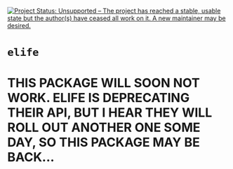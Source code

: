 [![Project Status: Unsupported – The project has reached a stable, usable state but the author(s) have ceased all work on it. A new maintainer may be desired.](http://www.repostatus.org/badges/latest/unsupported.svg)](http://www.repostatus.org/#unsupported)

# `elife`

<!-- [![Build Status](https://api.travis-ci.org/ropensci/elife.png)](https://travis-ci.org/ropensci/elife)
[![Build status](https://ci.appveyor.com/api/projects/status/yfx77750e2srg0ey/branch/master)](https://ci.appveyor.com/project/sckott/elife/branch/master) -->

# THIS PACKAGE WILL SOON NOT WORK. ELIFE IS DEPRECATING THEIR API, BUT I HEAR THEY WILL ROLL OUT ANOTHER ONE SOME DAY, SO THIS PACKAGE MAY BE BACK...
